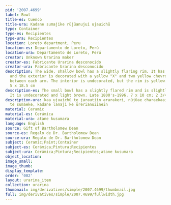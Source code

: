 ```yaml
---
pid: '2007.4699'
label: Bowl
title-es: Cuenco
title-ura: Kadane sumajike rüjüanujui ujauichü
type: Container
type-es: Recipientes
type-ura: Recipientes
location: Loreto department, Peru
location-es: Departamento de Loreto, Perú
location-ura: Departamento de Loreto, Perú
creator: Unknown Urarina maker
creator-es: Fabricante Urarina desconocido
creator-ura: Fabricante Urarina desconocido
description: The wide, shallow bowl has a slightly flaring rim. It has a white field
  and the exterior is decorated with a yellow "X" and two yellow chevrons in the space
  between each arm. The interior is undecorated, but the rim is yellow. Late 1800s-1996.
  5 x 18.5 cm
description-es: The small bowl has a slightly flared rim and is slightly lopsided.
  It is undecorated and light brown. Late 1800's-1996. 7 x 10 cm; 2 3/4 x 3 7/8 in
description-ura: kaa ujuaichü te jarautiin ararakeri, nüjüae charaekaain. Rei kulu
  te sumaeke, kadane lanaji ke ürerianuiinein
material: Ceramic
material-es: Cerámica
material-ura: atane kusumara
language: English
source: Gift of Bartholomew Dean
source-es: Regalo de Dr. Bartholomew Dean
source-ura: Regalo de Dr. Bartholomew Dean
subject: Ceramic;Paint;Container
subject-es: Cerámica;Pintura;Recipientes
subject-ura: Cerámica;Pintura;Recipientes;atane kusumara
object_location:
image_small:
image_thumb:
display_template:
order: '002'
layout: urarina_item
collection: urarina
thumbnail: img/derivatives/simple/2007.4699/thumbnail.jpg
full: img/derivatives/simple/2007.4699/fullwidth.jpg
---
```

